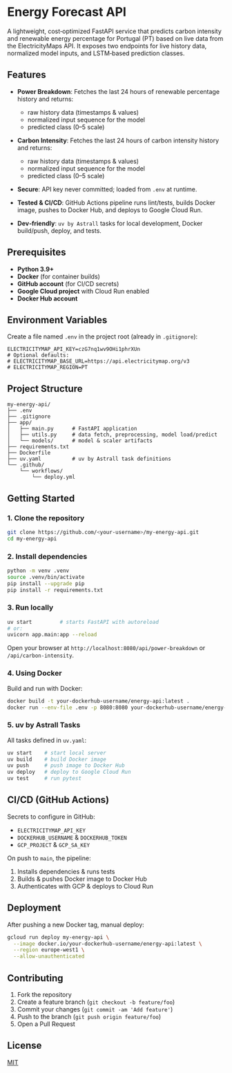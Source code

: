# Energy Forecast API

A lightweight, cost‑optimized FastAPI service that predicts carbon intensity and renewable energy percentage for Portugal (PT) based on live data from the ElectricityMaps API. It exposes two endpoints for live history data, normalized model inputs, and LSTM‑based prediction classes.

## Features

* **Power Breakdown**: Fetches the last 24 hours of renewable percentage history and returns:

  * raw history data (timestamps & values)
  * normalized input sequence for the model
  * predicted class (0–5 scale)

* **Carbon Intensity**: Fetches the last 24 hours of carbon intensity history and returns:

  * raw history data (timestamps & values)
  * normalized input sequence for the model
  * predicted class (0–5 scale)

* **Secure**: API key never committed; loaded from `.env` at runtime.

* **Tested & CI/CD**: GitHub Actions pipeline runs lint/tests, builds Docker image, pushes to Docker Hub, and deploys to Google Cloud Run.

* **Dev‑friendly**: `uv by Astrall` tasks for local development, Docker build/push, deploy, and tests.

## Prerequisites

* **Python 3.9+**
* **Docker** (for container builds)
* **GitHub account** (for CI/CD secrets)
* **Google Cloud project** with Cloud Run enabled
* **Docker Hub account**

## Environment Variables

Create a file named `.env` in the project root (already in `.gitignore`):

```dotenv
ELECTRICITYMAP_API_KEY=czG7nq1wv9OHi1phrXUn
# Optional defaults:
# ELECTRICITYMAP_BASE_URL=https://api.electricitymap.org/v3
# ELECTRICITYMAP_REGION=PT
```

## Project Structure

```
my-energy-api/
├── .env
├── .gitignore
├── app/
│   ├── main.py      # FastAPI application
│   ├── utils.py     # data fetch, preprocessing, model load/predict
│   └── models/      # model & scaler artifacts
├── requirements.txt
├── Dockerfile
├── uv.yaml          # uv by Astrall task definitions
└── .github/
    └── workflows/
        └── deploy.yml
```

## Getting Started

### 1. Clone the repository

```bash
git clone https://github.com/<your‑username>/my-energy-api.git
cd my-energy-api
```

### 2. Install dependencies

```bash
python -m venv .venv
source .venv/bin/activate
pip install --upgrade pip
pip install -r requirements.txt
```

### 3. Run locally

```bash
uv start         # starts FastAPI with autoreload
# or:
uvicorn app.main:app --reload
```

Open your browser at `http://localhost:8080/api/power-breakdown` or `/api/carbon-intensity`.

### 4. Using Docker

Build and run with Docker:

```bash
docker build -t your-dockerhub-username/energy-api:latest .
docker run --env-file .env -p 8080:8080 your-dockerhub-username/energy-api:latest
```

### 5. uv by Astrall Tasks

All tasks defined in `uv.yaml`:

```bash
uv start    # start local server
uv build    # build Docker image
uv push     # push image to Docker Hub
uv deploy   # deploy to Google Cloud Run
uv test     # run pytest
```

## CI/CD (GitHub Actions)

Secrets to configure in GitHub:

* `ELECTRICITYMAP_API_KEY`
* `DOCKERHUB_USERNAME` & `DOCKERHUB_TOKEN`
* `GCP_PROJECT` & `GCP_SA_KEY`

On push to `main`, the pipeline:

1. Installs dependencies & runs tests
2. Builds & pushes Docker image to Docker Hub
3. Authenticates with GCP & deploys to Cloud Run

## Deployment

After pushing a new Docker tag, manual deploy:

```bash
gcloud run deploy my-energy-api \
  --image docker.io/your-dockerhub-username/energy-api:latest \
  --region europe-west1 \
  --allow-unauthenticated
```

## Contributing

1. Fork the repository
2. Create a feature branch (`git checkout -b feature/foo`)
3. Commit your changes (`git commit -am 'Add feature'`)
4. Push to the branch (`git push origin feature/foo`)
5. Open a Pull Request

## License

[MIT](LICENSE)
